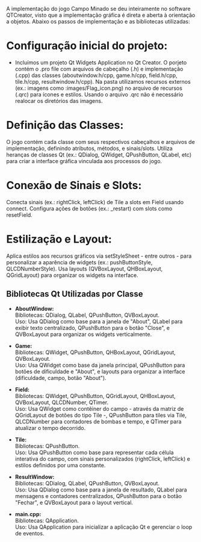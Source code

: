 A implementação do jogo Campo Minado se deu inteiramente no software QTCreator, visto que a implementação gráfica é direta e aberta à orientação a objetos. Abaixo os passos de implementação e as bibliotecas utilizadas:
<br>
# Configuração inicial do projeto:
- Incluímos um projeto Qt Widgets Application no Qt Creator.
O porjeto contém o .pro file com arquivos de cabeçalho (.h) e implementação (.cpp) das classes (aboutwindow.h/cpp, game.h/cpp, field.h/cpp, tile.h/cpp, resultwindow.h/cpp).
Na pasta utilizamos recursos externos (ex.: imagens como :images/Flag_icon.png) no arquivo de recursos (.qrc) para ícones e estilos. Usando o arquivo .qrc não é necessário realocar os diretórios das imagens.

# Definição das Classes:
O jogo contém cada classe com seus respectivos cabeçalhos e arquivos de implementação, definindo atributos, métodos, e sinais/slots.
Utiliza heranças de classes Qt (ex.: QDialog, QWidget, QPushButton, QLabel, etc) para criar a interface gráfica vinculada aos processos do jogo.

# Conexão de Sinais e Slots:
Conecta sinais (ex.: rightClick, leftClick) de Tile a slots em Field usando connect.
Configura ações de botões (ex.: _restart) com slots como resetField.

# Estilização e Layout:
Aplica estilos aos recursos gráficos via setStyleSheet - entre outros - para personalizar a aparência de widgets (ex.: pushButtonStyle, QLCDNumberStyle).
Usa layouts (QVBoxLayout, QHBoxLayout, QGridLayout) para organizar os widgets na interface.

## Bibliotecas Qt Utilizadas por Classe

- **AboutWindow:**<br>
Bibliotecas: QDialog, QLabel, QPushButton, QVBoxLayout. <br>
Uso: Usa QDialog como base para a janela de "About", QLabel para exibir texto centralizado, QPushButton para o botão "Close", e QVBoxLayout para organizar os widgets verticalmente.

- **Game:**<br>
Bibliotecas: QWidget, QPushButton, QHBoxLayout, QGridLayout, QVBoxLayout.<br>
Uso: Usa QWidget como base da janela principal, QPushButton para botões de dificuldade e "About", e layouts para organizar a interface (dificuldade, campo, botão "About").

- **Field:**<br>
Bibliotecas: QWidget, QPushButton, QGridLayout, QHBoxLayout, QVBoxLayout, QLCDNumber, QTimer.<br>
Uso: Usa QWidget como contêiner do campo - através da matriz de QGridLayout de botões do tipo Tile -, QPushButton para tiles via Tile, QLCDNumber para contadores de bombas e tempo, e QTimer para atualizar o tempo decorrido.

- **Tile:**<br>
Bibliotecas: QPushButton.<br>
Uso: Usa QPushButton como base para representar cada célula interativa do campo, com sinais personalizados (rightClick, leftClick) e estilos definidos por uma constante.

- **ResultWindow:** <br>
Bibliotecas: QDialog, QLabel, QPushButton, QVBoxLayout.<br>
Uso: Usa QDialog como base para a janela de resultado, QLabel para mensagens e contadores centralizados, QPushButton para o botão "Fechar", e QVBoxLayout para o layout vertical.

- **main.cpp:**<br>
Bibliotecas: QApplication.<br>
Uso: Usa QApplication para inicializar a aplicação Qt e gerenciar o loop de eventos.






